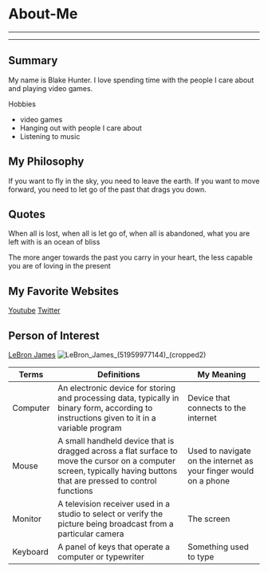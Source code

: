 # About-Me
---
---

## Summary

My name is Blake Hunter. I love spending time with the people I care about and playing video games. 

Hobbies
- video games
- Hanging out with people I care about
- Listening to music

## My Philosophy
If you want to fly in the sky, you need to leave the earth. If you want to move forward, you need to let go of the past that drags you down.

## Quotes
When all is lost, when all is let go of, when all is abandoned, what you are left with is an ocean of bliss

The more anger towards the past you carry in your heart, the less capable you are of loving in the present

## My Favorite Websites 
[Youtube](https://www.youtube.com/)
[Twitter](https://x.com/?logout=1723745161226)

## Person of Interest
[LeBron James](https://en.wikipedia.org/wiki/LeBron_James)
![LeBron_James_(51959977144)_(cropped2)](https://github.com/user-attachments/assets/a91f5029-5350-4e98-9830-91f4ea29bba4)


| Terms    | Definitions                                                                                             | My Meaning                                  |
|----------|---------------------------------------------------------------------------------------------------------|---------------------------------------------|
| Computer | An electronic device for storing and processing data, typically in binary form, according to instructions given to it in a variable program | Device that connects to the internet        |
| Mouse    | A small handheld device that is dragged across a flat surface to move the cursor on a computer screen, typically having buttons that are pressed to control functions | Used to navigate on the internet as your finger would on a phone |
| Monitor  | A television receiver used in a studio to select or verify the picture being broadcast from a particular camera | The screen                                  |
| Keyboard | A panel of keys that operate a computer or typewriter                                                   | Something used to type                      |

